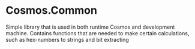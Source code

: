 # Cosmos.Common
Simple library that is used in both runtime Cosmos and
development machine. Contains functions that are needed
to make certain calculations, such as hex-numbers to
strings and bit extracting
